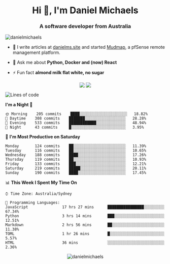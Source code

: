 <h1 align="center">Hi 👋, I'm Daniel Michaels</h1>
<h3 align="center">A software developer from Australia</h3>
<p align="left"> <img src="https://komarev.com/ghpvc/?username=danielmichaels" alt="danielmichaels" /> </p>

- 📝 I write articles at [danielms.site](https://danielms.site) and started [Mudmap](https://mudmap.io?ref=danielmichaels), a pfSense remote management platform.

- 💬 Ask me about **Python, Docker and (now) React**

- ⚡ Fun fact **almond milk flat white, no sugar**

<p align="center">
<a href="https://twitter.com/dansult" target="_blank"><img align="center" src="https://img.shields.io/badge/twitter-%231DA1F2.svg?&style=for-the-badge&logo=twitter&logoColor=white"></a>
<a href="https://linkedin.com/in/daniel-michaels" target="_blank"><img align="center" src="https://img.shields.io/badge/linkedin-%230077B5.svg?&style=for-the-badge&logo=linkedin&logoColor=white"></a>
</p>

<!--START_SECTION:waka-->
![Lines of code](https://img.shields.io/badge/From%20Hello%20World%20I%27ve%20Written-451187%20lines%20of%20code-blue)

**I'm a Night 🦉** 

```text
🌞 Morning    205 commits    ████░░░░░░░░░░░░░░░░░░░░░   18.82% 
🌆 Daytime    308 commits    ███████░░░░░░░░░░░░░░░░░░   28.28% 
🌃 Evening    533 commits    ████████████░░░░░░░░░░░░░   48.94% 
🌙 Night      43 commits     █░░░░░░░░░░░░░░░░░░░░░░░░   3.95%

```
📅 **I'm Most Productive on Saturday** 

```text
Monday       124 commits    ██░░░░░░░░░░░░░░░░░░░░░░░   11.39% 
Tuesday      116 commits    ██░░░░░░░░░░░░░░░░░░░░░░░   10.65% 
Wednesday    188 commits    ████░░░░░░░░░░░░░░░░░░░░░   17.26% 
Thursday     119 commits    ██░░░░░░░░░░░░░░░░░░░░░░░   10.93% 
Friday       133 commits    ███░░░░░░░░░░░░░░░░░░░░░░   12.21% 
Saturday     219 commits    █████░░░░░░░░░░░░░░░░░░░░   20.11% 
Sunday       190 commits    ████░░░░░░░░░░░░░░░░░░░░░   17.45%

```


📊 **This Week I Spent My Time On** 

```text
⌚︎ Time Zone: Australia/Sydney

💬 Programming Languages: 
JavaScript               17 hrs 27 mins      ████████████████░░░░░░░░░   67.34% 
Python                   3 hrs 14 mins       ███░░░░░░░░░░░░░░░░░░░░░░   12.51% 
Markdown                 2 hrs 56 mins       ██░░░░░░░░░░░░░░░░░░░░░░░   11.38% 
TOML                     1 hr 26 mins        █░░░░░░░░░░░░░░░░░░░░░░░░   5.57% 
HTML                     36 mins             ░░░░░░░░░░░░░░░░░░░░░░░░░   2.36%

```


<!--END_SECTION:waka-->

<p align="center"> <img src="https://github-readme-stats.vercel.app/api?username=danielmichaels&show_icons=true" alt="danielmichaels" /> </p>

